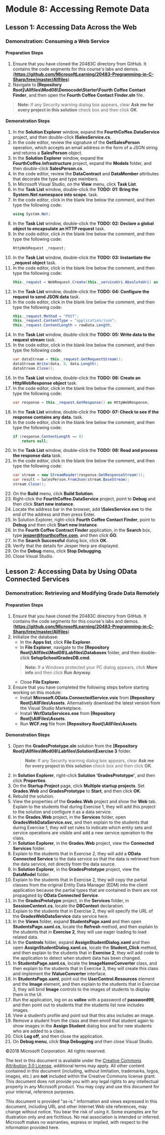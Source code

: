 
# Module 8: Accessing Remote Data

## Lesson 1: Accessing Data Across the Web

### Demonstration: Consuming a Web Service

#### Preparation Steps

1. Ensure that you have cloned the 20483C directory from GitHub. It contains the code segments for this course's labs and demos. (**https://github.com/MicrosoftLearning/20483-Programming-in-C-Sharp/tree/master/Allfiles**)
2. Navigate to **[Repository Root]\Allfiles\Mod08\Democode\Starter\Fourth Coffee Contact Finder**, and then open the **Fourth Coffee Contact Finder.sln** file.
  >**Note:** If any Security warning dialog box appears, clear **Ask me for every project in this solution** check box and then click **OK**.

#### Demonstration Steps

1. In the **Solution Explorer** window, expand the **FourthCoffee.DataService** project, and then double-click **ISalesService.cs**.
2. In the code editor, review the signature of the **GetSalesPerson** operation, which accepts an email address in the form of a JSON string and returns a **SalesPerson** object.
3. In the **Solution Explorer** window, expand the **FourthCoffee.Infrastructure** project, expand the **Models** folder, and then double-click **SalesPerson.cs**.
4. In the code editor, review the **DataContract** and **DataMember** attributes that decorate the type and type members.
5. In Microsoft Visual Studio, on the **View** menu, click **Task List**.
6. In the **Task List** window, double-click the **TODO: 01: Bring the System.Net namespace into scope.** task.
7. In the code editor, click in the blank line below the comment, and then type the following code:
    ```cs
    using System.Net;
    ```
8. In the **Task List** window, double-click the **TODO: 02: Declare a global object to encapsulate an HTTP request** task.
9. In the code editor, click in the blank line below the comment, and then type the following code:
    ```cs
    HttpWebRequest _request;
    ```
10. In the **Task List** window, double-click the **TODO: 03: Instantiate the _request object** task.
11. In the code editor, click in the blank line below the comment, and then type the following code:
    ```cs
    this._request = WebRequest.Create(this._serviceUri.AbsoluteUri) as HttpWebRequest;
    ```
12. In the **Task List** window, double-click the **TODO: 04: Configure the request to send JSON data** task.
13. In the code editor, click in the blank line below the comment, and then type the following code:
    ```cs
    this._request.Method = "POST";
    this._request.ContentType = "application/json";
    this._request.ContentLength = rawData.Length;
    ```
14. In the **Task List** window, double-click the **TODO: 05: Write data to the request stream** task.
15. In the code editor, click in the blank line below the comment, and then type the following code:
    ```cs
    var dataStream = this._request.GetRequestStream();
    dataStream.Write(data, 0, data.Length);
    dataStream.Close();
    ```
16. In the **Task List** window, double-click the **TODO: 06: Create an HttpWebResponse object** task.
17. In the code editor, click in the blank line below the comment, and then type the following code:
     ```cs
    var response = this._request.GetResponse() as HttpWebResponse;
    ```
18. In the **Task List** window, double-click the **TODO: 07: Check to see if the response contains any data.** task.
19. In the code editor, click in the blank line below the comment, and then type the following code:
    ```cs
    if (response.ContentLength == 0)
        return null;
    ```
20. In the **Task List** window, double-click the **TODO: 08: Read and process the response data** task.
21. In the code editor, click in the blank line below the comment, and then type the following code:
    ```cs
    var stream = new StreamReader(response.GetResponseStream());
    var result = SalesPerson.FromJson(stream.BaseStream);
    stream.Close();
    ```
22. On the **Build** menu, click **Build Solution**.
23. Right-click the **FourthCoffee.DataService** project, point to **Debug** and then click **Start new instance**.
24. Locate the address bar in the browser, add **\SalesService.svc** to the end of the address and then press Enter.
25. In Solution Explorer, right-click **Fourth Coffee Contact Finder**, point to **Debug** and then click **Start new instance**.
26. In the **Fourth Coffee Contract Finder** application, in the **Search** box, type **jesper@fourthcoffee.com**, and then click **GO**.
27. In the **Search Successful** dialog box, click **OK**.
28. Verify that the details for Jesper Herp are displayed.
29. On the **Debug** menu, click **Stop Debugging**.
30. Close Visual Studio.

## Lesson 2: Accessing Data by Using OData Connected Services

### Demonstration: Retrieving and Modifying Grade Data Remotely

#### Preparation Steps

1. Ensure that you have cloned the 20483C directory from GitHub. It contains the code segments for this course's labs and demos. (**https://github.com/MicrosoftLearning/20483-Programming-in-C-Sharp/tree/master/Allfiles**)
2. Initialize the database:
   - In the **Apps list**, click **File Explorer**.
   - In **File Explorer**, navigate to the **[Repository Root]\Allfiles\Mod08\Labfiles\Databases** folder, and then double-click **SetupSchoolGradesDB.cmd**.
    >**Note:** If a Windows protected your PC dialog appears, click **More info** and then click **Run Anyway**.
   - Close **File Explorer**.
3. Ensure that you have completed the following steps before starting working on this module:
   - Install **Microsoft.OData.ConnectedService.vsix** from **[Repository Root]\AllFiles\Assets**. Alternatively download the latest  version from the Visual Studio Marketplace.
   - Install **WcfDataServices.exe** from **[Repository Root]\AllFiles\Assets**.
   - Run **WCF.reg** file from **[Repository Root]\AllFiles\Assets**.

#### Demonstration Steps

1. Open the **GradesPrototype.sln** solution from the **[Repository Root]\\Allfiles\\Mod08\\Labfiles\\Solution\\Exercise 3** folder.
    >**Note:** If any Security warning dialog box appears, clear **Ask me for every project in this solution** check box and then click **OK**.
2. In **Solution Explorer**, right-click **Solution ‘GradesPrototype’**, and then click **Properties**.
3. On the **Startup Project** page, click **Multiple startup projects**. Set **Grades.Web** and **GradesPrototype** to **Start**, and then click **OK**.
4. Rebuild the solution.
5. View the properties of the **Grades.Web** project and show the **Web** tab. Explain to the students that during Exercise 1, they will add this project to the solution and configure it as a data service.
6. In the **Grades.Web** project, in the **Services** folder, open **GradesWebDataService.svc**, and then explain to the students that during Exercise 1, they will set rules to indicate which entity sets and service operations are visible and add a new service operation to the class.
7. In **Solution Explorer**, in the **Grades.Web** project, view the **Connected Services** folder.
8. Explain to the students that in Exercise 2, they will add a **OData Connected Service** to the data service so that the data is retrieved from the data service, not directly from the data source.
9. In **Solution Explorer**, in the **GradesPrototype** project, view the **DataModel** folder.
10. Explain to the students that in Exercise 2, they will copy the partial classes from the original Entity Data Manager (EDM) into the client application because the partial types that are contained in them are not propagated by **OData Connected Service**.
11. In the **GradesPrototype** project, in the **Services** folder, in **SessionContext.cs**, locate the **DBContext** declaration.
12. Explain to the students that in Exercise 2, they will specify the URL of the **GradesWebDataService** data service here.
13. In the **Views** folder, expand **StudentsPage.xaml** and then open **StudentsPage.xaml.cs**, locate the **Refresh** method, and then explain to the students that in **Exercise 2**, they will use eager loading to load related data.
14. In the **Controls** folder, expand **AssignStudentDialog.xaml** and then open **AssignStudentDialog.xaml.cs**, locate the **Student_Click** method, and then explain to the students that in **Exercise 2**, they will add code to the application to detect when student data has been changed.
15. In **StudentsPage.xaml.cs**, locate the **ImageNameConverter** class, and then explain to the students that in Exercise 3, they will create this class and implement the **IValueConverter** interface.
16. In **StudentsPage.xaml**, point out the **UserControl.Resources** element and the **Image** element, and then explain to the students that in Exercise 3, they will bind **Image** controls to the images of students to display them in the UI.
17. Run the application, log on as **vallee** with a password of **password99**, and then point out to students that the students list now includes images.
18. View a student’s profile and point out that this also includes an image.
19. Remove a student from the class and then enroll that student again to show images in the **Assign Student** dialog box and for new students who are added to a class.
20. Click **Log off**, and then close the application.
21. On **Debug menu**, click **Stop Debugging** and then close Visual Studio.

©2018 Microsoft Corporation. All rights reserved.

The text in this document is available under the  [Creative Commons Attribution 3.0 License](https://creativecommons.org/licenses/by/3.0/legalcode), additional terms may apply. All other content contained in this document (including, without limitation, trademarks, logos, images, etc.) are  **not**  included within the Creative Commons license grant. This document does not provide you with any legal rights to any intellectual property in any Microsoft product. You may copy and use this document for your internal, reference purposes.

This document is provided &quot;as-is.&quot; Information and views expressed in this document, including URL and other Internet Web site references, may change without notice. You bear the risk of using it. Some examples are for illustration only and are fictitious. No real association is intended or inferred. Microsoft makes no warranties, express or implied, with respect to the information provided here.
